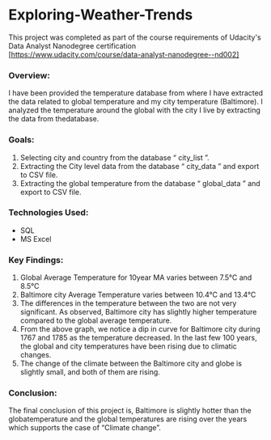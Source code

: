 # Exploring-Weather-Trends
This project was completed as part of the course requirements of Udacity's Data Analyst Nanodegree certification [https://www.udacity.com/course/data-analyst-nanodegree--nd002]

### Overview: ###
I have been provided the temperature database from where I have extracted the data related to global temperature and my city temperature (Baltimore). I analyzed the temperature around the global with the city I live by extracting the data from thedatabase.

### Goals: ###
1. Selecting city and country from the database “ city_list ”.
2. Extracting the City level data from the database “ city_data ” and export to CSV file.
3. Extracting the global temperature from the database “ global_data ” and export to CSV file.

### Technologies Used: ###
* SQL
* MS Excel

### Key Findings: ###
1. Global Average Temperature for 10year MA varies between 7.5°C and 8.5°C
2. Baltimore city Average Temperature varies between 10.4°C and 13.4°C
3. The differences in the temperature between the two are not very significant. As observed, Baltimore city has slightly higher temperature compared to the global average temperature.
4. From the above graph, we notice a dip in curve for Baltimore city during 1767 and 1785 as the temperature decreased. In the last few 100 years, the global and city temperatures have been rising due to climatic changes.
5. The change of the climate between the Baltimore city and globe is slightly small, and both of them are rising.

### Conclusion: ###
The final conclusion of this project is, Baltimore is slightly hotter than the globatemperature and the global temperatures are rising over the years which supports the case of “Climate change”.
